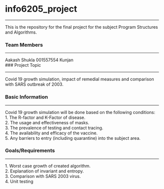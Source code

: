# info6205_project
<hr/>
This is the repository for the final project for the subject Program Structures and Algorithms.

### Team Members
<hr/>
Aakash Shukla 001557554  Kunjan<br/> 
### Project Topic
<hr/>
Covid 19 growth simulation, impact of remedial measures and comparison with SARS outbreak of 2003. 

### Basic Information
<hr/>
Covid 19 growth simulation will be done based on the following conditions:<br/>
1. The R-factor and K-Factor of disease.<br/>
2. The usage and effectiveness of masks.<br/>
3. The prevalence of testing and contact tracing.<br/>
4. The availability and efficacy of the vaccine.<br/>
5. Any barriers to entry (including quarantine) into the subject area. <br/>

### Goals/Requirements
<hr/>
1. Worst case growth of created algorithm.<br/>
2. Explanation of invariant and entropy.<br/>
3. Comparison with SARS 2003 virus.<br/>
4. Unit testing<br/>



